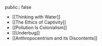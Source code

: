 public:: false

- [[Thinking with Water]]
- [[The Ethics of Captivity]]
- [[Pollution Is Colonialism]]
- [[Underbug]]
- [[Anthropocentrism and its Discontents]]